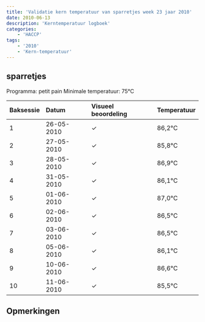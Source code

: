 ```yaml
---
title: 'Validatie kern temperatuur van sparretjes week 23 jaar 2010'
date: 2010-06-13
description: 'Kerntemperatuur logboek'
categories:
    - 'HACCP'
tags:
    - '2010'
    - 'Kern-temperatuur'
---
```


## sparretjes

Programma: petit pain
Minimale temperatuur: 75°C

| Baksessie | Datum | Visueel beoordeling | Temperatuur |
|:---|:---|:---|:---|
| 1 | 26-05-2010 | &check; | 86,2°C |
| 2 | 27-05-2010 | &check; | 85,8°C |
| 3 | 28-05-2010 | &check; | 86,9°C |
| 4 | 31-05-2010 | &check; | 86,1°C |
| 5 | 01-06-2010 | &check; | 87,0°C |
| 6 | 02-06-2010 | &check; | 86,5°C |
| 7 | 03-06-2010 | &check; | 86,5°C |
| 8 | 05-06-2010 | &check; | 86,1°C |
| 9 | 10-06-2010 | &check; | 86,6°C |
| 10 | 11-06-2010 | &check; | 85,5°C |

## Opmerkingen


